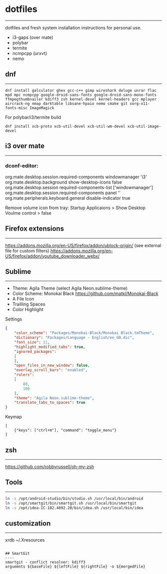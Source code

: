 # dotfiles
----

dotfiles and fresh system installation instructions for personal use.

- i3-gaps (over mate)
- polybar
- termite
- ncmpcpp (urxvt)
- nemo

## dnf
----
```
dnf install galculator ghex gcc-c++ gimp wireshark deluge unrar flac mpd mpc ncmpcpp google-droid-sans-fonts google-droid-sans-mono-fonts ffmpegthumbnailer kdiff3 zsh kernel-devel kernel-headers gcc mplayer aircrack-ng nmap darktable libsane-hpaio nemo cmake git xorg-x11-fonts-misc ImageMagick
```

For polybar/i3/termite build
```
dnf install xcb-proto xcb-util-devel xcb-util-wm-devel xcb-util-image-devel
```

## i3 over mate
----
### dconf-editor:
org.mate.desktop.session.required-components windowmanager 'i3'
org.mate.desktop.background show-desktop-icons false
org.mate.desktop.session required-components-list ['windowmanager']
org.mate.desktop.session.required-components panel ''
org.mate.peripherals.keyboard.general disable-indicator true

Remove volume icon from tray: Startup Applicaions > Show Desktop Voulme control > false

## Firefox extensions
----
https://addons.mozilla.org/en-US/firefox/addon/ublock-origin/           (see external file for custom filters)
https://addons.mozilla.org/en-US/firefox/addon/youtube_downloader_webx/


## Sublime
----
- Theme: Agila Theme (select Agila Neon.sublime-theme)
- Color Scheme: Monokai Black https://github.com/matkl/Monokai-Black
- A File Icon
- Trailling Spaces
- Color Highlight

Settings
```json
{
    "color_scheme": "Packages/Monokai-Black/Monokai Black.tmTheme",
    "dictionary": "Packages/Language - English/en_GB.dic",
    "font_size": 11,
    "highlight_modified_tabs": true,
    "ignored_packages":
    [
    ],
    "open_files_in_new_window": false,
    "overlay_scroll_bars": "enabled",
    "rulers":
    [
        80,
        100
    ],
    "theme": "Agila Neon.sublime-theme",
    "translate_tabs_to_spaces": true
}
```

Keymap
```
[
    {"keys": ["ctrl+m"], "command": "toggle_menu"}
]
```

## zsh
----
https://github.com/robbyrussell/oh-my-zsh

## Tools
----
```bash
ln -s /opt/android-studio/bin/studio.sh /usr/local/bin/android
ln -s /opt/smartgit/bin/smartgit.sh /usr/local/bin/smartgit
ln -s /opt/idea-IC-182.4892.20/bin/idea.sh /usr/local/bin/idea
```

## customization
----
xrdb ~/.Xresources
```

## SmartGit
----
smartgit - conflict resolver: kdiff3
arguemnts ${baseFile} ${leftFile} ${rightFile} -o ${mergedFile}
